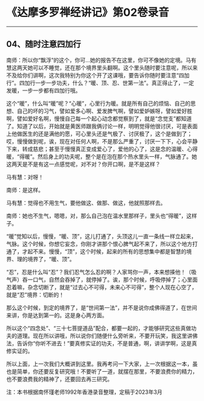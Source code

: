 # 《达摩多罗禅经讲记》第02卷录音

------

## 04、随时注意四加行

南师：所以你“飘浮”的这个，你可…她的报告不在这里，你可不像她的定境。马有慧这两天她可以不睡觉，还在那个境界里头翻啊。这个里头随时要注意呢，所以来不及给你们讲啊，这次我特别为你这个开了这课哦，要告诉你随时要注意“四加行”。四加行一步一步功夫，什么？“暖、顶、忍、世第一法”。真正得止了，一定发暖，一步一步都有四加行哦。

这个“暖”，什么叫“暖”呢？“心暖”，心里行为暖。就是所有自己的烦恼、自己的思想、自己的坏的习气，譬如爱多心啊、爱发脾气啊，譬如爱妒嫉呀，譬如爱好胜啊，譬如爱好名啊，慢慢自己每一个起心动念都觉察到了，就是“念觉支”都知道了。知道了以后，开始就是黄医师跟我俩讨论一样，明明觉得他很讨厌，可是表面上他做医生的还是满他的愿，可心里头还是气极了、讨厌极了，这个是做到了；哎，慢慢做到呢，诶，现在对任何人啊，不是那么严重了，讨厌一下下，心会平静下来，转成慈悲；甚至于慢慢真正变成爱心了，爱他的心了，这是念的温暖、心得暖，“得暖”。然后身上的功夫呢，整个是在泡在那个热水里头一样，气脉通了。她这两天是不是有这一点感觉呢，对不对？你开口啊，是不是这样？

马有慧：对呀！

南师：是这样。

马有慧：觉得也不用生气，要他做这、做那、做这，他就照那样去。

南师：她也不生气，嗯嗯，对，那么自己泡在温水里那样子，里头也“得暖”，这样子。

“暖”觉知以后，慢慢，“暖、顶”，这儿打通了，头顶这儿一直一条线一样立起来，气脉。这个时候，你想它妄念，你刚才讲那个恨心脾气起不来了，所以这个地方打通了，才起不来。慢慢，“顶”，这个时候，起来的所有的思想集中都是智慧的境界、理的境界了，“暖、顶”。

“忍”，忍是什么叫“忍”？我们忍气怎么忍的啊？人家骂你一声，本来想揍他！（吸气声）吞一口气，自然会吞掉了，就停掉了。诶，那个时候，呼吸停掉了；心里面忍着嘛，杂念切断了，就是“过去心不可得，未来心不可得”，整个人现在心空了，就是“忍”境界：切断的！

那么这个时候，到定的境界了，是“世间第一法”，并不是说你成佛得道了，在世间来讲，你是达到第一的。这是身心两方面。

所以这个“四念处”、“三十七菩提道品”配合，都要一起的，才能够研究这些真做功夫的道理。现在所以讲哦，所以说你们随便什么旁听来，不要开玩笑，我这里讲佛法，告诉你“你听不进去！”要真修实证的功夫，不是普通，啊，讲讲学啊，这是真修实证的。

所以上面，上一次我们大概讲到这里。我再考问一下大家，上一次根据这一本，虽也是简单，你还要反复研究哦！不要听了一道，就摆在那里，不要浪费你的精力，也不要浪费我的精神了，还要回去再三研究。

注：本书根据南怀瑾老师1992年香港录音整理，定稿于2023年3月

